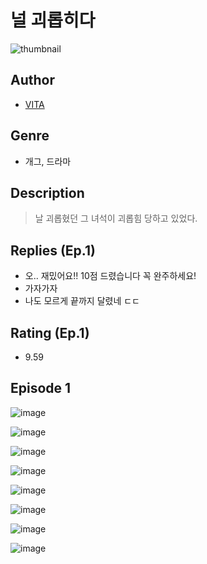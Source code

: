 # 널 괴롭히다
![thumbnail](https://image-comic.pstatic.net/user_contents_data/challenge_comic/2023/05/25/227989/upload_3775195396941505122_480x623.jpeg)

## Author
- [VITA](https://comic.naver.com/artistTitle?id=227989)

## Genre
- 개그, 드라마

## Description
> 날 괴롭혔던 그 녀석이 괴롭힘 당하고 있었다.

## Replies (Ep.1)
- 오.. 재밌어요!! 10점 드렸습니다 꼭 완주하세요!
- 가자가자
- 나도 모르게 끝까지 달렸네 ㄷㄷ

## Rating (Ep.1)
- 9.59

## Episode 1
![image](https://image-comic.pstatic.net/user_contents_data/challenge_comic/2023/05/25/227989/upload_3762535620159812657.jpeg)

![image](https://image-comic.pstatic.net/user_contents_data/challenge_comic/2023/05/25/227989/upload_7147551482365622068.jpeg)

![image](https://image-comic.pstatic.net/user_contents_data/challenge_comic/2023/05/25/227989/upload_3847592929081189426.jpeg)

![image](https://image-comic.pstatic.net/user_contents_data/challenge_comic/2023/05/25/227989/upload_7306025214299747429.jpeg)

![image](https://image-comic.pstatic.net/user_contents_data/challenge_comic/2023/05/25/227989/upload_3631370668914139698.jpeg)

![image](https://image-comic.pstatic.net/user_contents_data/challenge_comic/2023/05/25/227989/upload_7365182212720244065.jpeg)

![image](https://image-comic.pstatic.net/user_contents_data/challenge_comic/2023/05/25/227989/upload_3545796581686063925.jpeg)

![image](https://image-comic.pstatic.net/user_contents_data/challenge_comic/2023/05/25/227989/upload_3761975947196641382.jpeg)
